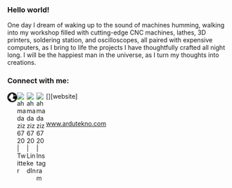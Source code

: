 ### Hello world!

One day I dream of waking up to the sound of machines humming, walking into my workshop filled with cutting-edge CNC machines, lathes, 3D printers, soldering station, and oscilloscopes, all paired with expensive computers, as I bring to life the projects I have thoughtfully crafted all night long. I will be the happiest man in the universe, as I turn my thoughts into creations.

### Connect with me:

[<img align="left" alt="ardutekno.com" width="22px" src="https://raw.githubusercontent.com/iconic/open-iconic/master/svg/globe.svg" />][website]
[<img align="left" alt="ahmadaziz6720 | Twitter" width="22px" src="https://cdn.jsdelivr.net/npm/simple-icons@v3/icons/twitter.svg" />][twitter]
[<img align="left" alt="ahmadaziz6720 | LinkedIn" width="22px" src="https://cdn.jsdelivr.net/npm/simple-icons@v3/icons/linkedin.svg" />][linkedin]
[<img align="left" alt="ahmadaziz6720| Instagram" width="22px" src="https://cdn.jsdelivr.net/npm/simple-icons@v3/icons/instagram.svg" />][instagram]

<br />

www.ardutekno.com
<br /><br />

[Blog]: https://ardutekno.com
[twitter]: https://twitter.com/ahmadaziz6720
[instagram]: https://instagram.com/ahmadaziz_hacked
[linkedin]: https://linkedin.com/in/ahmad-aziz-598543166/
